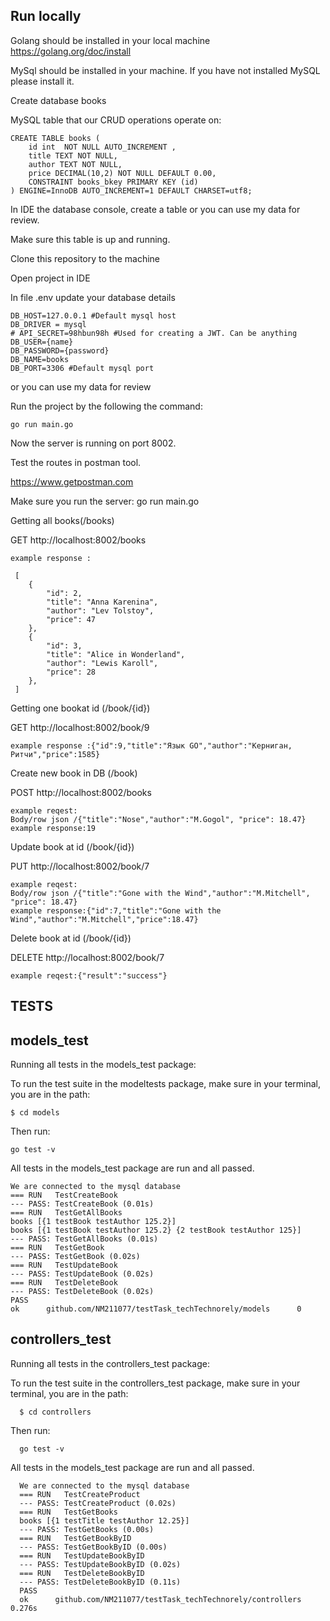 

## Run locally
Golang should be installed in your local machine
    https://golang.org/doc/install

MySql should be installed in your machine. If you have not installed MySQL please install it.
 
 Create database books
 
 MySQL table that our CRUD operations operate on:
 
    CREATE TABLE books (
        id int  NOT NULL AUTO_INCREMENT ,
        title TEXT NOT NULL,
        author TEXT NOT NULL,
        price DECIMAL(10,2) NOT NULL DEFAULT 0.00,
        CONSTRAINT books_bkey PRIMARY KEY (id)
    ) ENGINE=InnoDB AUTO_INCREMENT=1 DEFAULT CHARSET=utf8;

In IDE the database console, create a table
    or you can use my data for review.

Make sure this table is up and running.

Сlone this repository to the machine

Open project in IDE

In file .env update your database details

    DB_HOST=127.0.0.1 #Default mysql host
    DB_DRIVER = mysql 
    # API_SECRET=98hbun98h #Used for creating a JWT. Can be anything 
    DB_USER={name}
    DB_PASSWORD={password}
    DB_NAME=books
    DB_PORT=3306 #Default mysql port
or you can use my data for review

Run the project by the following the command:

    go run main.go

Now the server is running on port 8002.


Test the routes in postman tool.

https://www.getpostman.com

Make sure you run the server:
    go run main.go

Getting all books(/books)

 GET  http://localhost:8002/books 

    example response :
 
     [
        {
            "id": 2,
            "title": "Anna Karenina",
            "author": "Lev Tolstoy",
            "price": 47
        },
        {
            "id": 3,
            "title": "Alice in Wonderland",
            "author": "Lewis Karoll",
            "price": 28
        },
     ]

Getting one bookat id (/book/{id})

 GET  http://localhost:8002/book/9 

    example response :{"id":9,"title":"Язык GO","author":"Керниган, Ритчи","price":1585}


Create new book in DB (/book)

 POST  http://localhost:8002/books 

    example reqest:
    Body/row json /{"title":"Nose","author":"M.Gogol", "price": 18.47}
    example response:19

Update book at id (/book/{id})

 PUT  http://localhost:8002/book/7 

    example reqest:
    Body/row json /{"title":"Gone with the Wind","author":"M.Mitchell", "price": 18.47}
    example response:{"id":7,"title":"Gone with the Wind","author":"M.Mitchell","price":18.47}

Delete book at id (/book/{id})

 DELETE  http://localhost:8002/book/7 

    example reqest:{"result":"success"}


## TESTS

## models_test

Running all tests in the models_test package:

To run the test suite in the modeltests package, make sure in your terminal, you are in the path:

    $ cd models

Then run:

    go test -v

 All tests in the models_test package are run and all passed.
 
    We are connected to the mysql database
    === RUN   TestCreateBook
    --- PASS: TestCreateBook (0.01s)
    === RUN   TestGetAllBooks
    books [{1 testBook testAuthor 125.2}]
    books [{1 testBook testAuthor 125.2} {2 testBook testAuthor 125}]
    --- PASS: TestGetAllBooks (0.01s)
    === RUN   TestGetBook
    --- PASS: TestGetBook (0.02s)
    === RUN   TestUpdateBook
    --- PASS: TestUpdateBook (0.02s)
    === RUN   TestDeleteBook
    --- PASS: TestDeleteBook (0.02s)
    PASS
    ok      github.com/NM211077/testTask_techTechnorely/models      0
    
  
  ## controllers_test
  
  Running all tests in the controllers_test package:
  
  To run the test suite in the controllers_test package, make sure in your terminal, you are in the path:
  
      $ cd controllers
  
  Then run:
  
      go test -v
  
   All tests in the models_test package are run and all passed.
      
      We are connected to the mysql database
      === RUN   TestCreateProduct
      --- PASS: TestCreateProduct (0.02s)
      === RUN   TestGetBooks
      books [{1 testTitle testAuthor 12.25}]
      --- PASS: TestGetBooks (0.00s)
      === RUN   TestGetBookByID
      --- PASS: TestGetBookByID (0.00s)
      === RUN   TestUpdateBookByID
      --- PASS: TestUpdateBookByID (0.02s)
      === RUN   TestDeleteBookByID
      --- PASS: TestDeleteBookByID (0.11s)
      PASS
      ok      github.com/NM211077/testTask_techTechnorely/controllers 0.276s